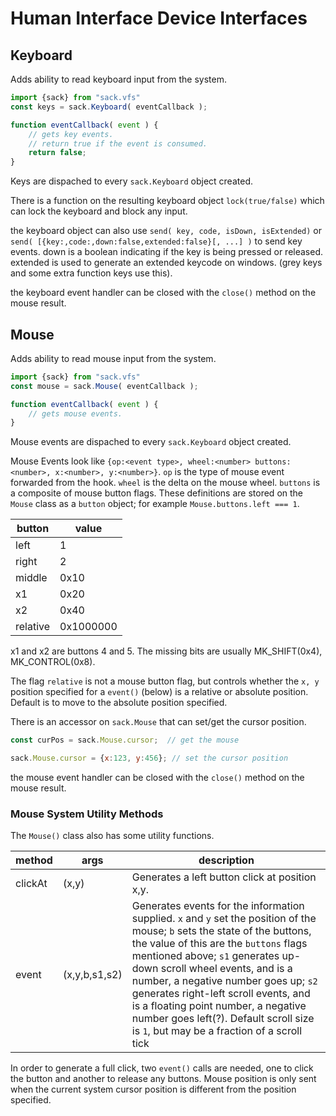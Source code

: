 
# Human Interface Device Interfaces

## Keyboard

Adds ability to read keyboard input from the system.

``` js
import {sack} from "sack.vfs"
const keys = sack.Keyboard( eventCallback );

function eventCallback( event ) {
	// gets key events.
	// return true if the event is consumed.
	return false;
}
```

Keys are dispached to every `sack.Keyboard` object created.

There is a function on the resulting keyboard object `lock(true/false)` 
which can lock the keyboard and block any input.

the keyboard object can also use `send( key, code, isDown, isExtended)` or 
`send( [{key:,code:,down:false,extended:false}[, ...] )` to send key events.
down is a boolean indicating if the key is being pressed or released.  extended
is used to generate an extended keycode on windows.  (grey keys and some extra 
function keys use this).



the keyboard event handler can be closed with the `close()` method on the mouse result.

## Mouse

Adds ability to read mouse input from the system.

``` js
import {sack} from "sack.vfs"
const mouse = sack.Mouse( eventCallback );

function eventCallback( event ) {
	// gets mouse events.
}
```

Mouse events are dispached to every `sack.Keyboard` object created.

Mouse Events look like `{op:<event type>, wheel:<number> buttons:<number>, x:<number>, y:<number>}`.  `op` is 
the type of mouse event forwarded from the hook.  `wheel` is the delta on the mouse wheel.  `buttons` is a composite
of mouse button flags.  These definitions are stored on the `Mouse` class as a `button` object; for example `Mouse.buttons.left === 1`.

| button | value |
|----|-----|
|left| 1 |
|right| 2 |
|middle | 0x10 | 
|x1| 0x20 |
|x2| 0x40 |
|relative| 0x1000000 |

x1 and x2 are buttons 4 and 5.   The missing bits are usually MK_SHIFT(0x4), MK_CONTROL(0x8).

The flag `relative` is not a mouse button flag, but controls whether the `x, y` position specified for a `event()` (below) is a relative or absolute position.  Default is to move to the absolute position specified.

There is an accessor on `sack.Mouse` that can set/get the cursor position.

``` js
const curPos = sack.Mouse.cursor;  // get the mouse

sack.Mouse.cursor = {x:123, y:456}; // set the cursor position
```

the mouse event handler can be closed with the `close()` method on the mouse result.

### Mouse System Utility Methods

The `Mouse()` class also has some utility functions.

|method|args|description|
|---|---|---|
|clickAt| (x,y) | Generates a left button click at position x,y. |
|event| (x,y,b,s1,s2) | Generates events for the information supplied.  `x` and `y` set the position of the mouse; `b` sets the state of the buttons, the value of this are the `buttons` flags mentioned above; `s1` generates up-down scroll wheel events, and is a number, a negative number goes up; `s2` generates right-left scroll events, and is a floating point number, a negative number goes left(?).  Default scroll size is `1`, but may be a fraction of a scroll tick |

In order to generate a full click, two `event()` calls are needed, one to click the button and another to release any buttons.
Mouse position is only sent when the current system cursor position is different from the position specified.



